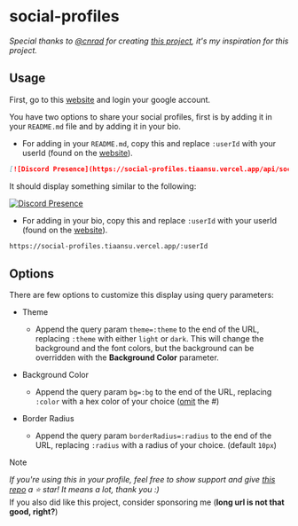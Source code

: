 # social-profiles

_Special thanks to [@cnrad](https://github.com/cnrad/) for creating [this project](https://lanyard.cnrad.dev/), it's my inspiration for this project._

## Usage
First, go to this [website](https://social-profiles.tiaansu.vercel.app/) and login your google account.

You have two options to share your social profiles, first is by adding it in your `README.md` file and by adding it in your bio.

- For adding in your `README.md`, copy this and replace `:userId` with your userId (found on the [website](https://social-profiles.tiaansu.vercel.app/)).
```md
[![Discord Presence](https://social-profiles.tiaansu.vercel.app/api/social-profiles/:id/github)](https://social-profiles.tiaansu.vercel.app/:id)
```

It should display something similar to the following:

[![Discord Presence](https://social-profiles.tiaansu.vercel.app/api/social-profiles/656aca4fdb892d8b7029c5f8/github)](https://github.com/Tiaansu)

- For adding in your bio, copy this and replace `:userId` with your userId (found on the [website](https://social-profiles.tiaansu.vercel.app/)).
```md
https://social-profiles.tiaansu.vercel.app/:userId
```

## Options

There are few options to customize this display using query parameters:

- Theme
    - Append the query param `theme=:theme` to the end of the URL, replacing `:theme` with either `light` or `dark`. This will change the background and the font colors, but the background can be overridden with the __Background Color__ parameter.

- Background Color
    - Append the query param `bg=:bg` to the end of the URL, replacing `:color` with a hex color of your choice ([omit](https://www.merriam-webster.com/dictionary/omit) the #)

- Border Radius
    - Append the query param `borderRadius=:radius` to the end of the URL, replacing `:radius` with a radius of your choice. (default `10px`)

> [!NOTE]  
> _If you're using this in your profile, feel free to show support and give [this repo](https://github.com/Tiaansu/social-profiles) a ⭐ star! It means a lot, thank you :)_   
> If you also did like this project, consider sponsoring me (**long url is not that good, right?**)
